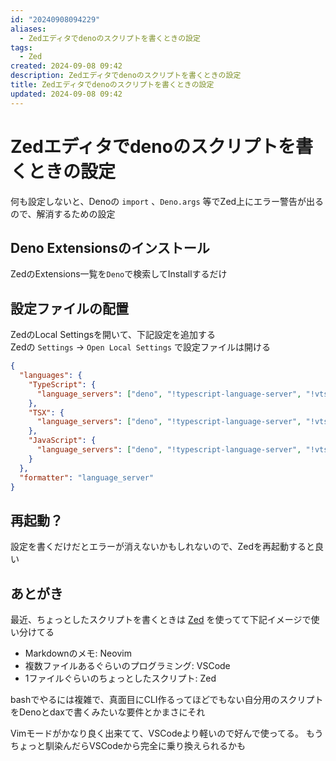 ```yaml
---
id: "20240908094229"
aliases:
  - Zedエディタでdenoのスクリプトを書くときの設定
tags:
  - Zed
created: 2024-09-08 09:42
description: Zedエディタでdenoのスクリプトを書くときの設定
title: Zedエディタでdenoのスクリプトを書くときの設定
updated: 2024-09-08 09:42
---
```


# Zedエディタでdenoのスクリプトを書くときの設定

何も設定しないと、Denoの `import` 、`Deno.args` 等でZed上にエラー警告が出るので、解消するための設定

## Deno Extensionsのインストール

ZedのExtensions一覧を`Deno`で検索してInstallするだけ

## 設定ファイルの配置

ZedのLocal Settingsを開いて、下記設定を追加する  
Zedの `Settings` → `Open Local Settings` で設定ファイルは開ける

```json
{
  "languages": {
    "TypeScript": {
      "language_servers": ["deno", "!typescript-language-server", "!vtsls"]
    },
    "TSX": {
      "language_servers": ["deno", "!typescript-language-server", "!vtsls"]
    },
    "JavaScript": {
      "language_servers": ["deno", "!typescript-language-server", "!vtsls"]
    }
  },
  "formatter": "language_server"
}
```

## 再起動？

設定を書くだけだとエラーが消えないかもしれないので、Zedを再起動すると良い

## あとがき

最近、ちょっとしたスクリプトを書くときは [Zed](https://zed.dev/) を使ってて下記イメージで使い分けてる

- Markdownのメモ: Neovim
- 複数ファイルあるぐらいのプログラミング: VSCode
- 1ファイルぐらいのちょっとしたスクリプト: Zed

bashでやるには複雑で、真面目にCLI作るってほどでもない自分用のスクリプトをDenoとdaxで書くみたいな要件とかまさにそれ

Vimモードがかなり良く出来てて、VSCodeより軽いので好んで使ってる。
もうちょっと馴染んだらVSCodeから完全に乗り換えられるかも  

